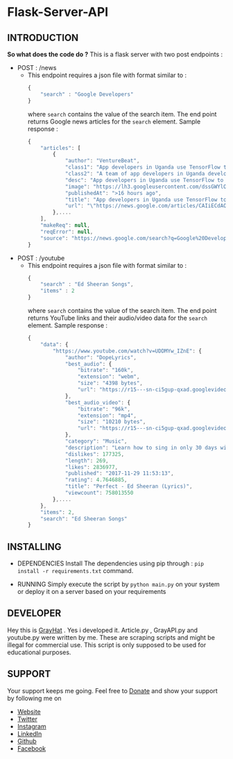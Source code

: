# Flask-Server-API #

 ## INTRODUCTION ##
  __So what does the code do ?__
  This is a flask server with two post endpoints :
  * POST : /news
    * This endpoint requires a json file with format similar to :
        ```javascript
        {
	        "search" : "Google Developers"
        }
        ```
        where `search` contains the value of the search item.
        The end point returns Google news articles for the `search` element.
        Sample response : 
        ```javascript
        {
            "articles": [
                {
                    "author": "VentureBeat",
                    "class1": "App developers in Uganda use TensorFlow to spot armyworm damage in maize",
                    "class2": "A team of app developers in Uganda developed an app with Google's TensorFlow machine learning framework that spots signs of maize damage.",
                    "desc": "App developers in Uganda use TensorFlow to spot armyworm damage in maize . A team of app developers in Uganda developed an app with Google's TensorFlow machine learning framework that spots signs of maize damage.",
                    "image": "https://lh3.googleusercontent.com/dssGWYlOdyqhd_w4PljMjvk3KxkPIZxrbA8zSkS0fFGoaYLZGc6-3wPZ_msExtEQojylGh_tkQlUV3ztEA=-w200-h200-p",
                    "publishedAt": ">16 hours ago",
                    "title": "App developers in Uganda use TensorFlow to spot armyworm damage in maize",
                    "url": "\"https://news.google.com/articles/CAIiECdAOdwbfgPAoQMTSj9if3oqFQgEKgwIACoFCAowsGkw8AYw7eb1BQ?hl=en-IN&amp;gl=IN&amp;ceid=IN%3Aen\""
                },....
            ],
            "makeReq": null,
            "reqError": null,
            "source": "https://news.google.com/search?q=Google%20Developers"
        }
        ```
  * POST : /youtube
    * This endpoint requires a json file with format similar to :
        ```javascript
        {
	        "search" : "Ed Sheeran Songs",
            "items" : 2
        }
        ```
        where `search` contains the value of the search item.
        The end point returns YouTube links and their audio/video data for the `search` element.
        Sample response : 
        ```javascript
        {
            "data": {
                "https://www.youtube.com/watch?v=UDDMYw_IZnE": {
                    "author": "DopeLyrics",
                    "best_audio": {
                        "bitrate": "160k",
                        "extension": "webm",
                        "size": "4398 bytes",
                        "url": "https://r15---sn-ci5gup-qxad.googlevideo.com/videoplayback?expire=1573763901&ei=3WbNXZr-MIGI3LUPj_iR6A8&ip=2401%3A4900%3A30e2%3A167a%3Ab064%3Aedb2%3Ad825%3Aa5c1&id=o-AF6V9WzB2w5p9GaKoSXIJCZATlVKSCT78-PF0JH5TstT&itag=251&source=youtube&requiressl=yes&mm=31%2C26&mn=sn-ci5gup-qxad%2Csn-cvh76nez&ms=au%2Conr&mv=m&mvi=14&pl=46&initcwndbps=131250&mime=audio%2Fwebm&gir=yes&clen=4504564&dur=268.861&lmt=1569657333023932&mt=1573742219&fvip=3&keepalive=yes&fexp=23842630&c=WEB&txp=5531432&sparams=expire%2Cei%2Cip%2Cid%2Citag%2Csource%2Crequiressl%2Cmime%2Cgir%2Cclen%2Cdur%2Clmt&lsparams=mm%2Cmn%2Cms%2Cmv%2Cmvi%2Cpl%2Cinitcwndbps&lsig=AHylml4wRgIhAO1cvJ2yEK55G5fpFKjoF5aZ1TAtO33x9Vs2ZUQA5rQyAiEAnMsvfpsklPdvY_98OPjxxRPpiOBXg-8GImxphxC7MOY%3D&sig=ALgxI2wwRQIhAIzfRDLwo2k4CnOx2VUQHfZ_aCGhawvCpJ-q0KmyrT2PAiBWcj9549zTWbu6_jxpKLKqomdv5_-PiynUCljxpV1ogQ==&ratebypass=yes"
                    },
                    "best_audio_video": {
                        "bitrate": "96k",
                        "extension": "mp4",
                        "size": "10210 bytes",
                        "url": "https://r15---sn-ci5gup-qxad.googlevideo.com/videoplayback?expire=1573763901&ei=3WbNXZr-MIGI3LUPj_iR6A8&ip=2401%3A4900%3A30e2%3A167a%3Ab064%3Aedb2%3Ad825%3Aa5c1&id=o-AF6V9WzB2w5p9GaKoSXIJCZATlVKSCT78-PF0JH5TstT&itag=18&source=youtube&requiressl=yes&mm=31%2C26&mn=sn-ci5gup-qxad%2Csn-cvh76nez&ms=au%2Conr&mv=m&mvi=14&pl=46&initcwndbps=131250&mime=video%2Fmp4&gir=yes&clen=10455650&ratebypass=yes&dur=268.887&lmt=1569657298361660&mt=1573742219&fvip=3&fexp=23842630&c=WEB&txp=5531432&sparams=expire%2Cei%2Cip%2Cid%2Citag%2Csource%2Crequiressl%2Cmime%2Cgir%2Cclen%2Cratebypass%2Cdur%2Clmt&lsparams=mm%2Cmn%2Cms%2Cmv%2Cmvi%2Cpl%2Cinitcwndbps&lsig=AHylml4wRgIhAO1cvJ2yEK55G5fpFKjoF5aZ1TAtO33x9Vs2ZUQA5rQyAiEAnMsvfpsklPdvY_98OPjxxRPpiOBXg-8GImxphxC7MOY%3D&sig=ALgxI2wwRQIgGjjGvbQxKjDw6DjVNXPKEJ7apcxxo-ZLoAJjh94AAB0CIQDkMPeCRT3H10SYNxWKjjI0OjiRISNwrCGTyWokrHAI6A=="
                    },
                    "category": "Music",
                    "description": "Learn how to sing in only 30 days with these easy, fun video lessons! https://www.30daysinger.com/a/8328/BFzaEvmu\n-- \nPerfect - Ed Sheeran (Lyrics)\n▶️Check out Josh Michaels song ‘Dreams Come True’ on Spotify.  It is gaining lots of popularity!  Save & add it to your playlists!\nhttps://open.spotify.com/track/0CK4soIqiYiNbuN0G5WYhD?si=ojxLoFCxSuiM2xLkS2uWFA\n--\nI do not own anything. All credits go to the right owners. No copyright intended. \n--\n🎧: https://ad.gt/yt-perfect\n💰: https://atlanti.cr/yt-album\nSubscribe to Ed's channel: http://bit.ly/SubscribeToEdSheeran\n\nFollow Ed on...\nFacebook: http://www.facebook.com/EdSheeranMusic\nTwitter: http://twitter.com/edsheeran\nInstagram: http://instagram.com/teddysphotos\nOfficial Website: http://edsheeran.com\n--\nCopyright Disclaimer Under Section 107 of the Copyright Act 1976, allowance is made for \"fair use\" for purposes such as criticism, comment, news reporting, teaching, scholarship, and research. Fair use is a use permitted by copyright statute that might otherwise be infringing. Non-profit, educational or personal use tips the balance in favor of fair use.",
                    "dislikes": 177325,
                    "length": 269,
                    "likes": 2836977,
                    "published": "2017-11-29 11:53:13",
                    "rating": 4.7646885,
                    "title": "Perfect - Ed Sheeran (Lyrics)",
                    "viewcount": 758013550
                },....
            },
            "items": 2,
            "search": "Ed Sheeran Songs"
        }
        ```
 

 ## INSTALLING ##
  * DEPENDENCIES
   Install The dependencies using pip through : `pip install -r requirements.txt` command.

  * RUNNING
   Simply execute the script by `python main.py` on your system or deploy it on a server based on your requirements

 ## DEVELOPER ##
  Hey this is [GrayHat](https://grayhat12.github.io/ "Developer Site") . Yes i developed it.
  Article.py , GrayAPI.py and youtube.py were written by me.
  These are scraping scripts and might be illegal for commercial use.
  This script is only supposed to be used for educational purposes.

 ## SUPPORT ##
  Your support keeps me going. Feel free to [Donate](https://www.instamojo.com/@grayhat/ "Instamojo") and show your support by following me on
  * [Website](https://grayhat12.github.io/old/index.html "GrayHat")
  * [Twitter](https://twitter.com/gray_rahul "@gray_rahul")
  * [Instagram](https://www.instagram.com/gray_._hat/ "@gray_._hat")
  * [LinkedIn](https://www.linkedin.com/in/grayhat "@grayhat")
  * [Github](https://github.com/GrayHat12 "@grayhat12")
  * [Facebook](https://www.facebook.com/grayhathacks/ "@grayhathacks")